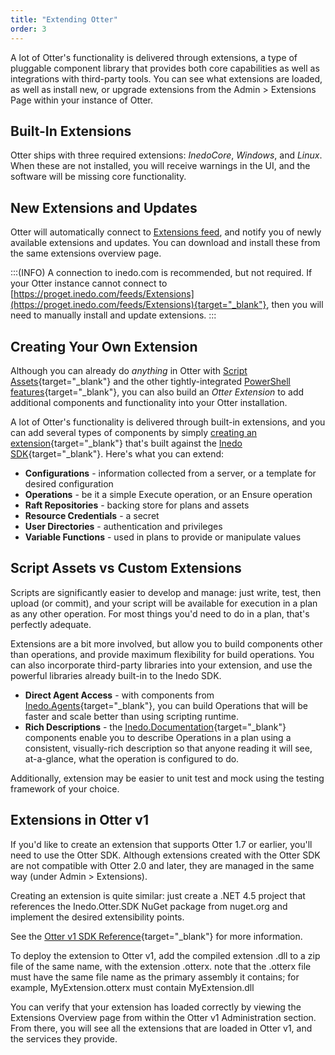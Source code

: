 ```yaml
---
title: "Extending Otter"
order: 3
---
```


A lot of Otter's functionality is delivered through extensions, a type of pluggable component library that provides both core capabilities as well as integrations with third-party tools. You can see what extensions are loaded, as well as install new, or upgrade extensions from the Admin > Extensions Page within your instance of Otter.

## Built-In Extensions 

Otter ships with three required extensions: *InedoCore*, *Windows*, and *Linux*. When these are not installed, you will receive warnings in the UI, and the software will be missing core functionality.

## New Extensions and Updates

Otter will automatically connect to [Extensions feed](https://proget.inedo.com/feeds/Extensions), and notify you of newly available extensions and updates. You can download and install these from the same extensions overview page.

:::(INFO)
A connection to inedo.com is recommended, but not required. If your Otter instance cannot connect to [https://proget.inedo.com/feeds/Extensions](https://proget.inedo.com/feeds/Extensions){target="_blank"}, then you will need to manually install and update extensions.
:::

## Creating Your Own Extension 

Although you can already do *anything* in Otter with [Script Assets](/docs/otter/scripting-in-otter/otter-core-concepts-assets){target="_blank"} and the other tightly-integrated [PowerShell features](/docs/otter/scripting-in-otter/otter-scripting-powershell){target="_blank"}, you can also build an *Otter Extension* to add additional components and functionality into your Otter installation.

A lot of Otter's functionality is delivered through built-in extensions, and you can add several types of components by simply [creating an extension](/docs/inedosdk/extending-inedo-tools-using-the-sdk/inedosdk-extending-creating){target="_blank"} that's built against the [Inedo SDK](/docs/inedosdk){target="_blank"}. Here's what you can extend:

- **Configurations** - information collected from a server, or a template for desired configuration
- **Operations** - be it a simple Execute operation, or an Ensure operation
- **Raft Repositories** - backing store for plans and assets
- **Resource Credentials** - a secret
- **User Directories** - authentication and privileges
- **Variable Functions** - used in plans to provide or manipulate values

## Script Assets vs Custom Extensions

Scripts are significantly easier to develop and manage: just write, test, then upload (or commit), and your script will be available for execution in a plan as any other operation. For most things you'd need to do in a plan, that's perfectly adequate.

Extensions are a bit more involved, but allow you to build components other than operations, and provide maximum flexibility for build operations. You can also incorporate third-party libraries into your extension, and use the powerful libraries already built-in to the Inedo SDK.

- **Direct Agent Access** - with components from [Inedo.Agents](https://inedo.com/support/sdk-reference/inedosdk/Inedo.Agents?_ga=2.107132034.1811665350.1618188594-1045598186.1617146819){target="_blank"}, you can build Operations that will be faster and scale better than using scripting runtime.
- **Rich Descriptions** - the [Inedo.Documentation](https://sdkdocs.inedo.com/sdk/inedosdk/inedo.documentation?_ga=2.129019916.1811665350.1618188594-1045598186.1617146819){target="_blank"} components enable you to describe Operations in a plan using a consistent, visually-rich description so that anyone reading it will see, at-a-glance, what the operation is configured to do.

Additionally, extension may be easier to unit test and mock using the testing framework of your choice.

## Extensions in Otter v1 

If you'd like to create an extension that supports Otter 1.7 or earlier, you'll need to use the Otter SDK. Although extensions created with the Otter SDK are not compatible with Otter 2.0 and later, they are managed in the same way (under Admin > Extensions).

Creating an extension is quite similar: just create a .NET 4.5 project that references the Inedo.Otter.SDK NuGet package from nuget.org and implement the desired extensibility points.

See the [Otter v1 SDK Reference](https://sdkdocs.inedo.com/sdk/otter?_ga=2.129019916.1811665350.1618188594-1045598186.1617146819){target="_blank"} for more information.

To deploy the extension to Otter v1, add the compiled extension .dll to a zip file of the same name, with the extension .otterx. note that the .otterx file must have the same file name as the primary assembly it contains; for example, MyExtension.otterx must contain MyExtension.dll

You can verify that your extension has loaded correctly by viewing the Extensions Overview page from within the Otter v1 Administration section. From there, you will see all the extensions that are loaded in Otter v1, and the services they provide.
